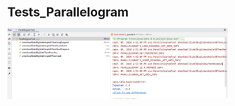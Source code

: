# Tests_Parallelogram

![myimage-alt-tag](https://github.com/DariaKopach/Tests_Parallelogram/blob/master/output_tests.png)
